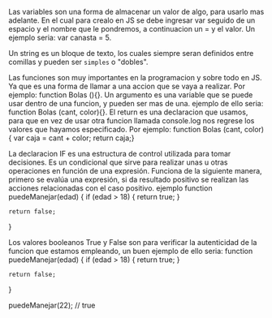 Las variables son una forma de almacenar un valor de algo, para usarlo mas adelante. En el cual para
crealo en JS se debe ingresar var seguido de un espacio y el nombre que le pondremos, a continuacion 
un = y el valor. Un ejemplo seria: var canasta = 5.

Un string es un bloque de texto, los cuales siempre seran definidos entre comillas y pueden ser `simples`
o "dobles".

Las funciones son muy importantes en la programacion y sobre todo en JS. Ya que es una forma de llamar a una accion que se vaya a realizar. Por ejemplo: function Bolas (){}.
Un argumento es una variable que se puede usar dentro de una funcion, y pueden ser mas de una.
ejemplo de ello seria: function Bolas (cant, color){}.
El return es una declaracion que usamos, para que en vez de usar otra funcion llamada console.log
nos regrese los valores que hayamos especificado.
Por ejemplo: 
function Bolas (cant, color){
     var caja = cant + color;
      return caja;}

La declaracion IF es una estructura de control utilizada para tomar decisiones. Es un condicional que sirve para realizar unas u otras operaciones en función de una expresión. Funciona de la siguiente manera, primero se evalúa una expresión, si da resultado positivo se realizan las acciones relacionadas con el caso positivo.
ejemplo 
function puedeManejar(edad) {
    if (edad > 18) {
        return true;
    }

    return false;
}

Los valores booleanos True y False son para verificar la autenticidad de la funcion que estamos empleando, un buen ejemplo de ello seria:
function puedeManejar(edad) {
    if (edad > 18) {
        return true;
    }

    return false;
}

puedeManejar(22); // true
